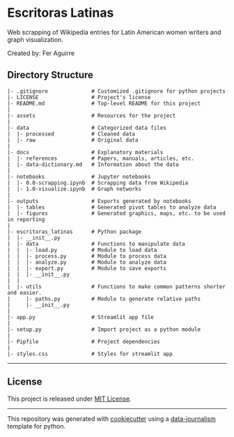 # Escritoras Latinas
Web scrapping of Wikipedia entries for Latin American women writers and graph visualization.

Created by: Fer Aguirre

## Directory Structure
```
|- .gitignore              # Customized .gitignore for python projects
|- LICENSE                 # Project's license
|- README.md               # Top-level README for this project
|
|- assets                  # Resources for the project
|
|- data                    # Categorized data files                      
|  |- processed            # Cleaned data
|  |- raw                  # Original data
|
|- docs                    # Explanatory materials
|  |- references           # Papers, manuals, articles, etc.
|  |- data-dictionary.md   # Information about the data
|
|- notebooks               # Jupyter notebooks
|  |- 0.0-scrapping.ipynb  # Scrapping data from Wikipedia
|  |- 1.0-visualize.ipynb  # Graph networks
|
|- outputs                 # Exports generated by notebooks
|  |- tables               # Generated pivot tables to analyze data
|  |- figures              # Generated graphics, maps, etc. to be used in reporting
| 
|- escritoras_latinas      # Python package
|  |- __init__.py
|  |- data                 # Functions to manipulate data
|  |  |- load.py           # Module to load data
|  |  |- process.py        # Module to process data
|  |  |- analyze.py        # Module to analyze data
|  |  |- export.py         # Module to save exports
|  |  |- __init__.py
|  |  
|  |- utils                # Functions to make common patterns shorter and easier.
|     |- paths.py          # Module to generate relative paths
|     |- __init__.py
|
|- app.py                  # Streamlit app file
|
|- setup.py                # Import project as a python module
|
|- Pipfile                 # Project dependencies
|
|- styles.css              # Styles for streamlit app
```
---

## License

This project is released under [MIT License](/LICENSE).

---

This repository was generated with [cookiecutter](https://github.com/cookiecutter/cookiecutter) using a [data-journalism](https://github.com/DataCritica/cookiecutter-data-journalism) template for python.